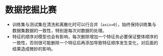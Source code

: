 # 数据挖掘比赛
* 训练集与测试集在清洗和离散化时可以行合并（`axis=0`），始终保持训练集与数据集数据的一致性，特别是每次对数据的处理。
* 特征的顺序对模型也会有影响，每次删除增加一个特征务必要保证整体顺序的一致性，否则很可能删除一个特征后再添加导致特征顺序发生变化，对后面的结果造成微妙的影响。